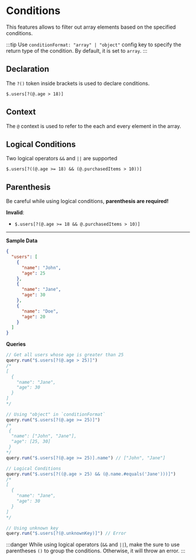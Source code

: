 # Conditions

This features allows to filter out array elements based on the specified conditions.

:::tip
Use `conditionFormat: "array" | "object"` config key to specify the return type of the condition. By default, it is set to `array`.
:::

## Declaration
The `?()` token inside brackets is used to declare conditions.

`$.users[?(@.age > 18)]`

## Context
The `@` context is used to refer to the each and every element in the array.

## Logical Conditions
Two logical operators `&&` and `||` are supported

`$.users[?((@.age >= 18) && (@.purchasedItems > 10))]`

## Parenthesis
Be careful while using logical conditions, **parenthesis are required!**

**Invalid**:
  - `$.users[?(@.age >= 18 && @.purchasedItems > 10)]`

---

**Sample Data**

```json
{
  "users": [
    {
      "name": "John",
      "age": 25
    },
    {
      "name": "Jane",
      "age": 30
    },
    {
      "name": "Doe",
      "age": 20
    }
  ]
}
```

**Queries**

```ts
// Get all users whose age is greater than 25
query.run("$.users[?(@.age > 25)]")
/*
[
  {
    "name": "Jane",
    "age": 30
  }
]
*/

// Using "object" in `conditionFormat`
query.run("$.users[?(@.age >= 25)]")
/*
 {
  "name": ["John", "Jane"],
  "age": [25, 30]
 }
*/
query.run("$.users[?(@.age >= 25)].name") // ["John", "Jane"]

// Logical Conditions
query.run("$.users[?((@.age > 25) && (@.name.#equals('Jane')))]")
/*
[
  {
    "name": "Jane",
    "age": 30
  }
]
*/

// Using unknown key
query.run("$.users[?(@.unknownKey)]") // Error
```

:::danger
While using logical operators (`&&` and `||`), make the sure to use parentheses `()` to group the conditions. Otherwise, it will throw an error.
:::
